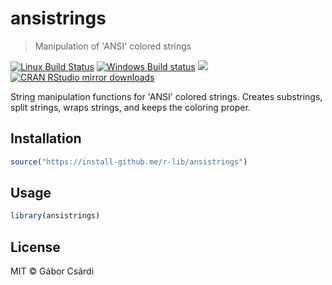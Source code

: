 


# ansistrings

> Manipulation of 'ANSI' colored strings

[![Linux Build Status](https://travis-ci.org/r-lib/ansistrings.svg?branch=master)](https://travis-ci.org/r-lib/ansistrings)
[![Windows Build status](https://ci.appveyor.com/api/projects/status/github/r-lib/ansistrings?svg=true)](https://ci.appveyor.com/project/gaborcsardi/ansistrings)
[![](http://www.r-pkg.org/badges/version/ansistrings)](http://www.r-pkg.org/pkg/ansistrings)
[![CRAN RStudio mirror downloads](http://cranlogs.r-pkg.org/badges/ansistrings)](http://www.r-pkg.org/pkg/ansistrings)

String manipulation functions for 'ANSI' colored strings. Creates substrings,
split strings, wraps strings, and keeps the coloring proper.

## Installation


```r
source("https://install-github.me/r-lib/ansistrings")
```

## Usage


```r
library(ansistrings)
```

## License

MIT © Gábor Csárdi
